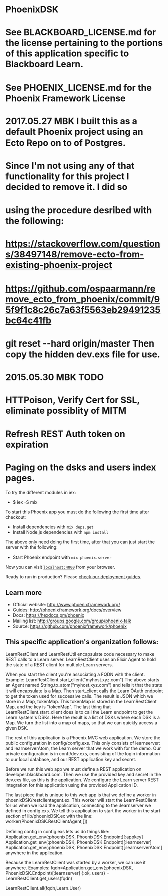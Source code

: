 # PhoenixDSK
# See BLACKBOARD_LICENSE.md for the license pertaining to the portions of this application specific to Blackboard Learn.
# See PHOENIX_LICENSE.md for the Phoenix Framework License
# 2017.05.27 MBK I built this as a default Phoenix project using an Ecto Repo on to of Postgres.
# Since I'm not using any of that functionality for this project I decided to remove it. I did so
# using the procedure desribed with the following:
# https://stackoverflow.com/questions/38497148/remove-ecto-from-existing-phoenix-project
# https://github.com/ospaarmann/remove_ecto_from_phoenix/commit/95f9f1c8c26c7a63f5563eb29491235bc64c41fb

# git reset --hard origin/master Then copy the hidden dev.exs file for use.

# 2015.05.30 MBK TODO
# 	HTTPoison, Verify Cert for SSL, eliminate possiblity of MITM
#	Refresh REST Auth token on expiration
#	Paging on the dsks and users index pages.


To try the different modules in iex:
  * $ iex -S mix

To start this Phoenix app you must do the following the first time after checkout:

  * Install dependencies with `mix deps.get`
  * Install Node.js dependencies with `npm install`

The above only need doing the first time, after that you can just start the server with the following:
  * Start Phoenix endpoint with `mix phoenix.server`

Now you can visit [`localhost:4000`](http://localhost:4000) from your browser.

Ready to run in production? Please [check our deployment guides](http://www.phoenixframework.org/docs/deployment).

## Learn more

  * Official website: http://www.phoenixframework.org/
  * Guides: http://phoenixframework.org/docs/overview
  * Docs: https://hexdocs.pm/phoenix
  * Mailing list: http://groups.google.com/group/phoenix-talk
  * Source: https://github.com/phoenixframework/phoenix

## This specific application's organization follows:

LearnRestClient and LearnRestUtil encapsulate code necessary to make REST calls
to a Learn server. LearnRestClient uses an Elixir Agent to hold the state of a
REST client for multiple Learn servers.

When you start the client you're associating a FQDN with the client.
Example: LearnRestClient.start_client("myhost.xyz.com")
The above starts an Agent named String.to_atom("myhost.xyz.com") and tells it
that the state it will encapsulate is a Map. Then start_client calls the
Learn OAuth endpoint to get the token used for successive calls. The result
is JSON which we store in a Map, tokenMap. This tokenMap is stored in the
LearnRestClient Map, and the key is "tokenMap". The last thing that
LearnRestClient.start_client does is to call the Learn endpoint to get
the Learn system's DSKs. Here the result is a list of DSKs where each DSK
is a Map. We turn the list into a map of maps, so that we can quickly access
a given DSK.

The rest of this application is a Phoenix MVC web application. We store the
public configuration in config/config.exs. This only consists of learnserver:
and learnserverAtom, the Learn server that we work with for the demo. Our
private configuration is in confi/dev.exs, consisting of the login information
to our local database, and our REST application key and secret.

Before we run this web app we must define a REST application on
developer.blackboard.com. Then we use the provided key and secret in
the dev.exs file, as this is the application. We configure the Learn server
REST integration for this application using the provided Application ID.

The last piece that is unique to this web app is that we define a worker in
phoenixDSK/restclientagent.ex. This worker will start the LearnRestClient
for us when we load the application, connecting to the :learnserver we
defined in config.exs. We tell this application to start the worker in the
start section of lib/phoenixDSK.ex with the line:
 worker(PhoenixDSK.RestClientAgent,[])

 Defining config in config.exs lets us do things like:
 Application.get_env(:phoenixDSK, PhoenixDSK.Endpoint)[:appkey]
 Application.get_env(:phoenixDSK, PhoenixDSK.Endpoint)[:learnserver]
 Application.get_env(:phoenixDSK, PhoenixDSK.Endpoint)[:learnserverAtom]
 anywhere in the application.

 Because the LearnRestClient was started by a worker, we can use it anywhere.
 Examples:
 fqdn=Application.get_env(:phoenixDSK, PhoenixDSK.Endpoint)[:learnserver]
 {:ok, users} = LearnRestClient.get_users(fqdn)

 LearnRestClient.all(fqdn,Learn.User)
